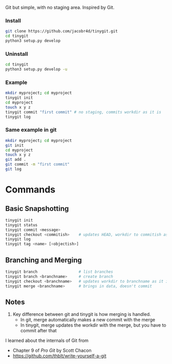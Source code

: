 Git but simple, with no staging area.
Inspired by Git.

### Install

```bash
git clone https://github.com/jacobr4d/tinygit.git
cd tinygit
python3 setup.py develop
```

### Uninstall
```bash
cd tinygit
python3 setup.py develop -u
```

### Example

```bash
mkdir myproject; cd myproject
tinygit init
cd myproject
touch x y z
tinygit commit "first commit" # no staging, commits workdir as it is
tinygit log
```

### Same example in git

```bash
mkdir myproject; cd myproject
git init
cd myproject
touch x y z
git add .
git commit -m "first commit"
git log
```

# Commands

## Basic Snapshotting
```bash
tinygit init
tinygit status
tinygit commit <message>
tinygit checkout <commitish>    # updates HEAD, workdir to commitish as it is
tinygit log
tinygit tag <name> [<objectish>]
```

## Branching and Merging
```bash
tinygit branch                  # list branches
tinygit branch <branchname>     # create branch
tinygit checkout <branchname>   # updates workdir to branchname as it is
tinygit merge <branchname>      # brings in data, doesn't commit
```

## Notes
1. Key difference between git and tinygit is how merging is handled.
    - In git, merge automatically makes a new commit with the merge
    - In tinygit, merge updates the workdir with the merge, but you have to commit after that

I learned about the internals of Git from
- Chapter 9 of *Pro Git* by Scott Chacon
- https://github.com/thblt/write-yourself-a-git 